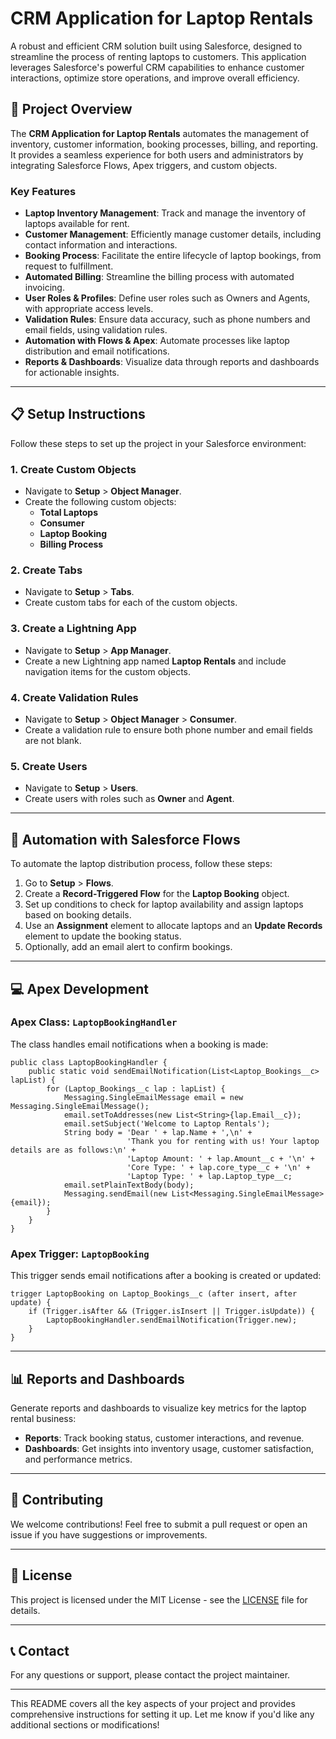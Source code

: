 # CRM Application for Laptop Rentals

A robust and efficient CRM solution built using Salesforce, designed to streamline the process of renting laptops to customers. This application leverages Salesforce's powerful CRM capabilities to enhance customer interactions, optimize store operations, and improve overall efficiency.

## 🚀 Project Overview

The **CRM Application for Laptop Rentals** automates the management of inventory, customer information, booking processes, billing, and reporting. It provides a seamless experience for both users and administrators by integrating Salesforce Flows, Apex triggers, and custom objects.

### Key Features
- **Laptop Inventory Management**: Track and manage the inventory of laptops available for rent.
- **Customer Management**: Efficiently manage customer details, including contact information and interactions.
- **Booking Process**: Facilitate the entire lifecycle of laptop bookings, from request to fulfillment.
- **Automated Billing**: Streamline the billing process with automated invoicing.
- **User Roles & Profiles**: Define user roles such as Owners and Agents, with appropriate access levels.
- **Validation Rules**: Ensure data accuracy, such as phone numbers and email fields, using validation rules.
- **Automation with Flows & Apex**: Automate processes like laptop distribution and email notifications.
- **Reports & Dashboards**: Visualize data through reports and dashboards for actionable insights.

---

## 📋 Setup Instructions

Follow these steps to set up the project in your Salesforce environment:

### 1. **Create Custom Objects**
   - Navigate to **Setup** > **Object Manager**.
   - Create the following custom objects:
     - **Total Laptops**
     - **Consumer**
     - **Laptop Booking**
     - **Billing Process**

### 2. **Create Tabs**
   - Navigate to **Setup** > **Tabs**.
   - Create custom tabs for each of the custom objects.

### 3. **Create a Lightning App**
   - Navigate to **Setup** > **App Manager**.
   - Create a new Lightning app named **Laptop Rentals** and include navigation items for the custom objects.

### 4. **Create Validation Rules**
   - Navigate to **Setup** > **Object Manager** > **Consumer**.
   - Create a validation rule to ensure both phone number and email fields are not blank.

### 5. **Create Users**
   - Navigate to **Setup** > **Users**.
   - Create users with roles such as **Owner** and **Agent**.

---

## 🔄 Automation with Salesforce Flows

To automate the laptop distribution process, follow these steps:

1. Go to **Setup** > **Flows**.
2. Create a **Record-Triggered Flow** for the **Laptop Booking** object.
3. Set up conditions to check for laptop availability and assign laptops based on booking details.
4. Use an **Assignment** element to allocate laptops and an **Update Records** element to update the booking status.
5. Optionally, add an email alert to confirm bookings.

---

## 💻 Apex Development

### Apex Class: `LaptopBookingHandler`
The class handles email notifications when a booking is made:

```apex
public class LaptopBookingHandler {
    public static void sendEmailNotification(List<Laptop_Bookings__c> lapList) {
        for (Laptop_Bookings__c lap : lapList) {
            Messaging.SingleEmailMessage email = new Messaging.SingleEmailMessage();
            email.setToAddresses(new List<String>{lap.Email__c});
            email.setSubject('Welcome to Laptop Rentals');
            String body = 'Dear ' + lap.Name + ',\n' +
                          'Thank you for renting with us! Your laptop details are as follows:\n' +
                          'Laptop Amount: ' + lap.Amount__c + '\n' +
                          'Core Type: ' + lap.core_type__c + '\n' +
                          'Laptop Type: ' + lap.Laptop_type__c;
            email.setPlainTextBody(body);
            Messaging.sendEmail(new List<Messaging.SingleEmailMessage>{email});
        }
    }
}
```

### Apex Trigger: `LaptopBooking`
This trigger sends email notifications after a booking is created or updated:

```apex
trigger LaptopBooking on Laptop_Bookings__c (after insert, after update) {
    if (Trigger.isAfter && (Trigger.isInsert || Trigger.isUpdate)) {
        LaptopBookingHandler.sendEmailNotification(Trigger.new);
    }
}
```

---

## 📊 Reports and Dashboards

Generate reports and dashboards to visualize key metrics for the laptop rental business:

- **Reports**: Track booking status, customer interactions, and revenue.
- **Dashboards**: Get insights into inventory usage, customer satisfaction, and performance metrics.

---

## 🤝 Contributing

We welcome contributions! Feel free to submit a pull request or open an issue if you have suggestions or improvements.

---

## 📄 License

This project is licensed under the MIT License - see the [LICENSE](LICENSE) file for details.

---

## 📞 Contact

For any questions or support, please contact the project maintainer.

---

This README covers all the key aspects of your project and provides comprehensive instructions for setting it up. Let me know if you'd like any additional sections or modifications!
